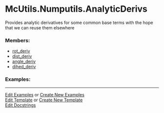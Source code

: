 # <a id="McUtils.Numputils.AnalyticDerivs">McUtils.Numputils.AnalyticDerivs</a>
    
Provides analytic derivatives for some common base terms with the hope that we can reuse them elsewhere

### Members:

  - [rot_deriv](AnalyticDerivs/rot_deriv.md)
  - [dist_deriv](AnalyticDerivs/dist_deriv.md)
  - [angle_deriv](AnalyticDerivs/angle_deriv.md)
  - [dihed_deriv](AnalyticDerivs/dihed_deriv.md)

### Examples:



___

[Edit Examples](https://github.com/McCoyGroup/References/edit/gh-pages/Documentation/examples/McUtils/Numputils/AnalyticDerivs.md) or 
[Create New Examples](https://github.com/McCoyGroup/References/new/gh-pages/?filename=Documentation/examples/McUtils/Numputils/AnalyticDerivs.md) <br/>
[Edit Template](https://github.com/McCoyGroup/References/edit/gh-pages/Documentation/templates/McUtils/Numputils/AnalyticDerivs.md) or 
[Create New Template](https://github.com/McCoyGroup/References/new/gh-pages/?filename=Documentation/templates/McUtils/Numputils/AnalyticDerivs.md) <br/>
[Edit Docstrings](https://github.com/McCoyGroup/McUtils/edit/master/Numputils/AnalyticDerivs/__init__.py?message=Update%20Docs)